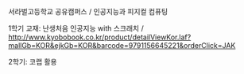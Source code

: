 서라벌고등학교 공유캠퍼스 / 
인공지능과 피지컬 컴퓨팅

  1학기 교재: 난생처음 인공지능 with 스크래치 /
  http://www.kyobobook.co.kr/product/detailViewKor.laf?mallGb=KOR&ejkGb=KOR&barcode=9791156645221&orderClick=JAK

  2학기: 코랩 활용
